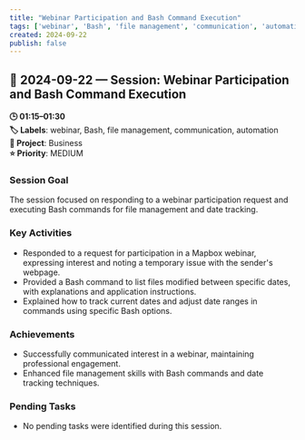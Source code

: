 ```yaml
---
title: "Webinar Participation and Bash Command Execution"
tags: ['webinar', 'Bash', 'file management', 'communication', 'automation']
created: 2024-09-22
publish: false
---
```


## 📅 2024-09-22 — Session: Webinar Participation and Bash Command Execution

**🕒 01:15–01:30**  
**🏷️ Labels**: webinar, Bash, file management, communication, automation  
**📂 Project**: Business  
**⭐ Priority**: MEDIUM  


### Session Goal
The session focused on responding to a webinar participation request and executing Bash commands for file management and date tracking.

### Key Activities
- Responded to a request for participation in a Mapbox webinar, expressing interest and noting a temporary issue with the sender's webpage.
- Provided a Bash command to list files modified between specific dates, with explanations and application instructions.
- Explained how to track current dates and adjust date ranges in commands using specific Bash options.

### Achievements
- Successfully communicated interest in a webinar, maintaining professional engagement.
- Enhanced file management skills with Bash commands and date tracking techniques.

### Pending Tasks
- No pending tasks were identified during this session.
